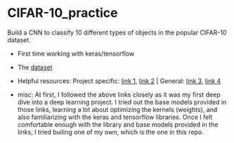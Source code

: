 # CIFAR-10_practice
Build a CNN to classify 10 different types of objects in the popular CIFAR-10 dataset.
- First time working with keras/tensorflow
- The [dataset](https://www.cs.toronto.edu/~kriz/cifar.html)
- Helpful resources: Project specific:   [link 1](https://machinelearningmastery.com/how-to-develop-a-cnn-from-scratch-for-cifar-10-photo-classification/), 
                                         [link 2](https://data-flair.training/blogs/image-classification-deep-learning-project-python-keras/) |
                     General:   [link 3](https://www.tensorflow.org/api_docs/python/tf/keras),
                                [link 4](https://towardsdatascience.com/the-most-intuitive-and-easiest-guide-for-convolutional-neural-network-3607be47480)

- misc: At first, I followed the above links closely as it was my first deep dive into a deep learning project. I tried out the base models provided in those links, learning a lot about optimizing the kernels (weights), and also familiarizing with the keras and tensorflow libraries. Once I felt comfortable enough with the library and base models provided in the links, I tried builing one of my own, which is the one in this repo.
